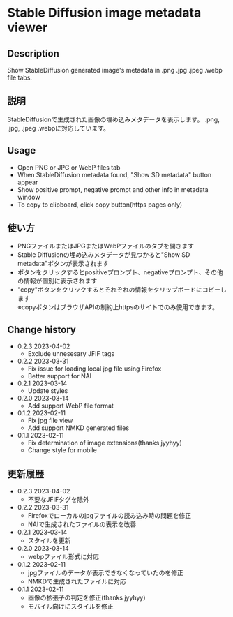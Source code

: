 # Stable Diffusion image metadata viewer

## Description
Show StableDiffusion generated image's metadata in .png .jpg .jpeg .webp file tabs.

## 説明
StableDiffusionで生成された画像の埋め込みメタデータを表示します。
.png, .jpg, .jpeg .webpに対応しています。

## Usage
- Open PNG or JPG or WebP files tab
- When StableDiffusion metadata found, "Show SD metadata" button appear
- Show positive prompt, negative prompt and other info in metadata window
- To copy to clipboard, click copy button(https pages only)

## 使い方
- PNGファイルまたはJPGまたはWebPファイルのタブを開きます
- Stable Diffusionの埋め込みメタデータが見つかると"Show SD metadata"ボタンが表示されます
- ボタンをクリックするとpositiveプロンプト、negativeプロンプト、その他の情報が個別に表示されます
- "copy"ボタンをクリックするとそれぞれの情報をクリップボードにコピーします  
※copyボタンはブラウザAPIの制約上httpsのサイトでのみ使用できます。

## Change history
- 0.2.3 2023-04-02
  * Exclude unnesesary JFIF tags
- 0.2.2 2023-03-31
  * Fix issue for loading local jpg file using Firefox
  * Better support for NAI
- 0.2.1 2023-03-14
  * Update styles
- 0.2.0 2023-03-14
  * Add support WebP file format
- 0.1.2 2023-02-11
  * Fix jpg file view
  * Add support NMKD generated files
- 0.1.1 2023-02-11
  * Fix determination of image extensions(thanks jyyhyy)
  * Change style for mobile

## 更新履歴
- 0.2.3 2023-04-02
  * 不要なJFIFタグを除外
- 0.2.2 2023-03-31
  * Firefoxでローカルのjpgファイルの読み込み時の問題を修正
  * NAIで生成されたファイルの表示を改善
- 0.2.1 2023-03-14
  * スタイルを更新
- 0.2.0 2023-03-14
  * webpファイル形式に対応
- 0.1.2 2023-02-11
  * jpgファイルのデータが表示できなくなっていたのを修正
  * NMKDで生成されたファイルに対応
- 0.1.1 2023-02-11
  * 画像の拡張子の判定を修正(thanks jyyhyy)
  * モバイル向けにスタイルを修正
